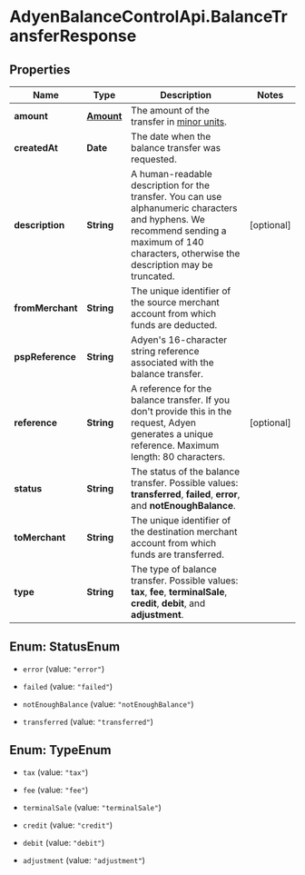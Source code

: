 # AdyenBalanceControlApi.BalanceTransferResponse

## Properties

Name | Type | Description | Notes
------------ | ------------- | ------------- | -------------
**amount** | [**Amount**](Amount.md) | The amount of the transfer in [minor units](https://docs.adyen.com/development-resources/currency-codes). | 
**createdAt** | **Date** | The date when the balance transfer was requested. | 
**description** | **String** | A human-readable description for the transfer. You can use alphanumeric characters and hyphens. We recommend sending a maximum of 140 characters, otherwise the description may be truncated. | [optional] 
**fromMerchant** | **String** | The unique identifier of the source merchant account from which funds are deducted. | 
**pspReference** | **String** | Adyen&#39;s 16-character string reference associated with the balance transfer. | 
**reference** | **String** | A reference for the balance transfer. If you don&#39;t provide this in the request, Adyen generates a unique reference. Maximum length: 80 characters. | [optional] 
**status** | **String** | The status of the balance transfer. Possible values: **transferred**, **failed**, **error**, and **notEnoughBalance**. | 
**toMerchant** | **String** | The unique identifier of the destination merchant account from which funds are transferred. | 
**type** | **String** | The type of balance transfer. Possible values: **tax**, **fee**, **terminalSale**, **credit**, **debit**, and **adjustment**. | 



## Enum: StatusEnum


* `error` (value: `"error"`)

* `failed` (value: `"failed"`)

* `notEnoughBalance` (value: `"notEnoughBalance"`)

* `transferred` (value: `"transferred"`)





## Enum: TypeEnum


* `tax` (value: `"tax"`)

* `fee` (value: `"fee"`)

* `terminalSale` (value: `"terminalSale"`)

* `credit` (value: `"credit"`)

* `debit` (value: `"debit"`)

* `adjustment` (value: `"adjustment"`)




